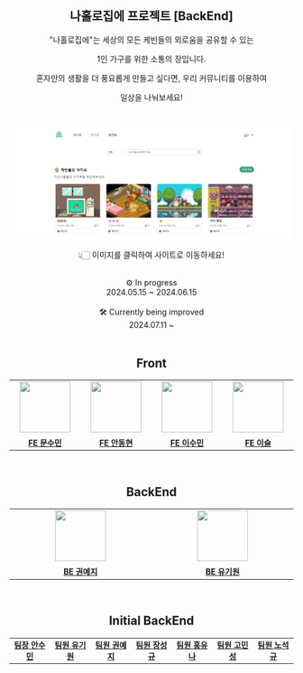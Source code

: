 <div align="center">

## 나홀로집에 프로젝트 [BackEnd]

"나홀로집에"는 세상의 모든 케빈들의 외로움을 공유할 수 있는

1인 가구를 위한 소통의 장입니다.

혼자만의 생활을 더 풍요롭게 만들고 싶다면, 우리 커뮤니티를 이용하여 

일상을 나눠보세요!

<br>
<a href ="https://home-alone.site/">
    <p align="center">
      <img src="homealone.png">
    </p>
</a>
👆🏻 이미지를 클릭하여 사이트로 이동하세요!<br><br>


⚙️ In progress<br>
2024.05.15 ~ 2024.06.15<br><br>
🛠️ Currently being improved<br>
2024.07.11 ~ <br><br>

## Front
<table style="width: 100%;">
  <tr>
    <td style="width: 14%; text-align: center;"><img src="https://avatars.githubusercontent.com/u/125293472?v=4" width="90" height="90"></td>
    <td style="width: 14%; text-align: center;"><img src="https://avatars.githubusercontent.com/u/78803763?v=4" width="90" height="90"></td>
    <td style="width: 14%; text-align: center;"><img src="https://avatars.githubusercontent.com/u/124219344?v=4" width="90" height="90"></td>
    <td style="width: 14%; text-align: center;"><img src="https://avatars.githubusercontent.com/u/55569192?v=4" width="90" height="90"></td>
  </tr>
  <tr>
    <td style="width: 14%; text-align: center;"><a href=""><strong>FE 문수민</strong></a></td>
    <td style="width: 14%; text-align: center;"><a href=""><strong>FE 안동현</strong></a></td>
    <td style="width: 14%; text-align: center;"><a href=""><strong>FE 이수민</strong></a></td>
    <td style="width: 14%; text-align: center;"><a href=""><strong>FE 이슬</strong></a></td>
  </tr>
</table>
<br>

## BackEnd
<table style="width: 100%;">
  <tr>
    <td style="width: 14%; text-align: center;"><img src="https://avatars.githubusercontent.com/u/101305955?v=4" width="90" height="90"></td>
    <td style="width: 14%; text-align: center;"><img src="https://avatars.githubusercontent.com/u/33805448?v=4" width="90" height="90"></td>
  </tr>
  <tr>
    <td style="width: 14%; text-align: center;"><a href=""><strong>BE 권예지</strong></a></td>
    <td style="width: 14%; text-align: center;"><a href=""><strong>BE 유기원</strong></a></td>
  </tr>
</table>
<br>

## Initial BackEnd
<table style="width: 100%;">
  <tr>

  </tr>
  <tr>
    <td style="width: 14%; text-align: center;"><a href=""><strong>팀장 안수민</strong></a></td>
    <td style="width: 14%; text-align: center;"><a href=""><strong>팀원 유기원</strong></a></td>
    <td style="width: 14%; text-align: center;"><a href="https://github.com/mylazysundaycat"><strong>팀원 권예지</strong></a></td>
    <td style="width: 14%; text-align: center;"><a href=""><strong>팀원 장성규</strong></a></td>
    <td style="width: 14%; text-align: center;"><a href=""><strong>팀원 홍유나</strong></a></td>
    <td style="width: 14%; text-align: center;"><a href=""><strong>팀원 고민성</strong></a></td>
    <td style="width: 14%; text-align: center;"><a href=""><strong>팀원 노석규</strong></a></td>
  </tr>
</table><br>


</div>
